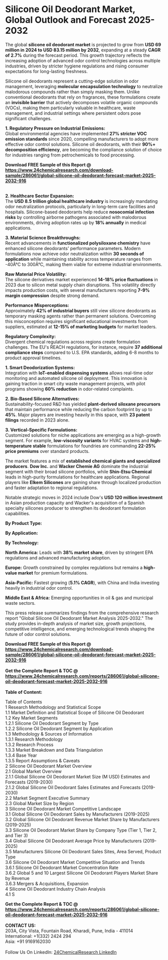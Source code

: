 <h1>Silicone Oil Deodorant Market, Global Outlook and Forecast 2025-2032</h1><p>The global <strong>silicone oil deodorant market</strong> is projected to grow from <strong>USD 69 million in 2024 to USD 83.15 million by 2032</strong>, expanding at a steady <strong>CAGR of 2.7%</strong> during the forecast period. This growth trajectory reflects the increasing adoption of advanced odor control technologies across multiple industries, driven by stricter hygiene regulations and rising consumer expectations for long-lasting freshness.</p><p>Silicone oil deodorants represent a cutting-edge solution in odor management, leveraging <strong>molecular encapsulation technology</strong> to neutralize malodorous compounds rather than simply masking them. Unlike conventional deodorants that rely on fragrances, these formulations create an <strong>invisible barrier</strong> that actively decomposes volatile organic compounds (VOCs), making them particularly valuable in healthcare, waste management, and industrial settings where persistent odors pose significant challenges.</p><p><strong>1. Regulatory Pressure on Industrial Emissions:</strong><br>
Global environmental agencies have implemented <strong>27% stricter VOC emission standards</strong> since 2020, compelling manufacturers to adopt more effective odor control solutions. Silicone oil deodorants, with their <strong>90%+ decomposition efficiency</strong>, are becoming the compliance solution of choice for industries ranging from petrochemicals to food processing.</p><div><b>Download FREE Sample of this Report @ 
            <a href="https://www.24chemicalresearch.com/download-sample/286061/global-silicone-oil-deodorant-forecast-market-2025-2032-916">
            https://www.24chemicalresearch.com/download-sample/286061/global-silicone-oil-deodorant-forecast-market-2025-2032-916</a></b></div><br><p><strong>2. Healthcare Sector Expansion:</strong><br>
The <strong>USD 8.5 trillion global healthcare industry</strong> is increasingly mandating odor neutralization protocols, particularly in long-term care facilities and hospitals. Silicone-based deodorants help reduce <strong>nosocomial infection risks</strong> by controlling airborne pathogens associated with malodorous environments, driving adoption rates up by <strong>18% annually</strong> in medical applications.</p><p><strong>3. Material Science Breakthroughs:</strong><br>
Recent advancements in <strong>functionalized polysiloxane chemistry</strong> have enhanced silicone deodorants' performance parameters. Modern formulations now achieve odor neutralization within <strong>30 seconds of application</strong> while maintaining stability across temperature ranges from -40Â°C to 300Â°C, making them viable for extreme industrial environments.</p><p><strong>Raw Material Price Volatility:</strong><br>
The silicone derivatives market experienced <strong>14-18% price fluctuations</strong> in 2023 due to silicon metal supply chain disruptions. This volatility directly impacts production costs, with several manufacturers reporting <strong>7-9% margin compression</strong> despite strong demand.</p><p><strong>Performance Misperceptions:</strong><br>
Approximately <strong>42% of industrial buyers</strong> still view silicone deodorants as temporary masking agents rather than permanent solutions. Overcoming this misconception requires significant educational investments from suppliers, estimated at <strong>12-15% of marketing budgets</strong> for market leaders.</p><p><strong>Regulatory Complexity:</strong><br>
Divergent chemical regulations across regions create formulation challenges. The EU's REACH regulations, for instance, require <strong>37 additional compliance steps</strong> compared to U.S. EPA standards, adding 6-8 months to product approval timelines.</p><p><strong>1. Smart Deodorization Systems:</strong><br>
Integration with <strong>IoT-enabled dispensing systems</strong> allows real-time odor monitoring and automated silicone oil deployment. This innovation is gaining traction in smart city waste management projects, with pilot programs showing <strong>60% reduction</strong> in odor-related complaints.</p><p><strong>2. Bio-Based Silicone Alternatives:</strong><br>
Sustainability-focused R&amp;D has yielded <strong>plant-derived siloxane precursors</strong> that maintain performance while reducing the carbon footprint by up to <strong>45%</strong>. Major players are investing heavily in this space, with <strong>23 patent filings</strong> recorded in 2023 alone.</p><p><strong>3. Vertical-Specific Formulations:</strong><br>
Customized solutions for niche applications are emerging as a high-growth segment. For example, <strong>low-viscosity variants</strong> for HVAC systems and <strong>high-temperature stable</strong> formulations for foundries are commanding <strong>22-25% price premiums</strong> over standard products.</p><p>The market features a mix of <strong>established chemical giants and specialized producers</strong>. <strong>Dow Inc.</strong> and <strong>Wacker Chemie AG</strong> dominate the industrial segment with their broad silicone portfolios, while <strong>Shin-Etsu Chemical</strong> leads in high-purity formulations for healthcare applications. Regional players like <strong>Elkem Silicones</strong> are gaining share through localized production and faster adaptation to regional regulations.</p><p>Notable strategic moves in 2024 include Dow's <strong>USD 120 million investment</strong> in Asian production capacity and Wacker's acquisition of a Spanish specialty silicones producer to strengthen its deodorant formulation capabilities.</p><p><strong>By Product Type:</strong></p><p><strong>By Application:</strong></p><p><strong>By Technology:</strong></p><p><strong>North America:</strong> Leads with <strong>38% market share</strong>, driven by stringent EPA regulations and advanced manufacturing adoption.</p><p><strong>Europe:</strong> Growth constrained by complex regulations but remains a <strong>high-value market</strong> for premium formulations.</p><p><strong>Asia-Pacific:</strong> Fastest growing (<strong>5.1% CAGR</strong>), with China and India investing heavily in industrial odor control.</p><p><strong>Middle East &amp; Africa:</strong> Emerging opportunities in oil &amp; gas and municipal waste sectors.</p><p>This press release summarizes findings from the comprehensive research report "Global Silicone Oil Deodorant Market Analysis 2025-2032." The study provides in-depth analysis of market size, growth projections, competitive intelligence, and emerging technological trends shaping the future of odor control solutions.</p><div><b>Download FREE Sample of this Report @ 
            <a href="https://www.24chemicalresearch.com/download-sample/286061/global-silicone-oil-deodorant-forecast-market-2025-2032-916">
            https://www.24chemicalresearch.com/download-sample/286061/global-silicone-oil-deodorant-forecast-market-2025-2032-916</a></b></div><br><div><b>Get the Complete Report & TOC @ 
            <a href="https://www.24chemicalresearch.com/reports/286061/global-silicone-oil-deodorant-forecast-market-2025-2032-916">
            https://www.24chemicalresearch.com/reports/286061/global-silicone-oil-deodorant-forecast-market-2025-2032-916</a></b></div><br>
            <b>Table of Content:</b><p>Table of Contents<br />
1 Research Methodology and Statistical Scope<br />
1.1 Market Definition and Statistical Scope of Silicone Oil Deodorant<br />
1.2 Key Market Segments<br />
1.2.1 Silicone Oil Deodorant Segment by Type<br />
1.2.2 Silicone Oil Deodorant Segment by Application<br />
1.3 Methodology & Sources of Information<br />
1.3.1 Research Methodology<br />
1.3.2 Research Process<br />
1.3.3 Market Breakdown and Data Triangulation<br />
1.3.4 Base Year<br />
1.3.5 Report Assumptions & Caveats<br />
2 Silicone Oil Deodorant Market Overview<br />
2.1 Global Market Overview<br />
2.1.1 Global Silicone Oil Deodorant Market Size (M USD) Estimates and Forecasts (2019-2030)<br />
2.1.2 Global Silicone Oil Deodorant Sales Estimates and Forecasts (2019-2030)<br />
2.2 Market Segment Executive Summary<br />
2.3 Global Market Size by Region<br />
3 Silicone Oil Deodorant Market Competitive Landscape<br />
3.1 Global Silicone Oil Deodorant Sales by Manufacturers (2019-2025)<br />
3.2 Global Silicone Oil Deodorant Revenue Market Share by Manufacturers (2019-2025)<br />
3.3 Silicone Oil Deodorant Market Share by Company Type (Tier 1, Tier 2, and Tier 3)<br />
3.4 Global Silicone Oil Deodorant Average Price by Manufacturers (2019-2025)<br />
3.5 Manufacturers Silicone Oil Deodorant Sales Sites, Area Served, Product Type<br />
3.6 Silicone Oil Deodorant Market Competitive Situation and Trends<br />
3.6.1 Silicone Oil Deodorant Market Concentration Rate<br />
3.6.2 Global 5 and 10 Largest Silicone Oil Deodorant Players Market Share by Revenue<br />
3.6.3 Mergers & Acquisitions, Expansion<br />
4 Silicone Oil Deodorant Industry Chain Analysis<br />
4.1 S</p><div><b>Get the Complete Report & TOC @ 
            <a href="https://www.24chemicalresearch.com/reports/286061/global-silicone-oil-deodorant-forecast-market-2025-2032-916">
            https://www.24chemicalresearch.com/reports/286061/global-silicone-oil-deodorant-forecast-market-2025-2032-916</a></b></div><br><b>CONTACT US:</b><br>
            203A, City Vista, Fountain Road, Kharadi, Pune, India - 411014<br>
            International: +1(332) 2424 294<br>
            Asia: +91 9169162030 <br><br>
            Follow Us On LinkedIn: <a href="https://www.linkedin.com/company/24chemicalresearch/">24ChemicalResearch LinkedIn</a>